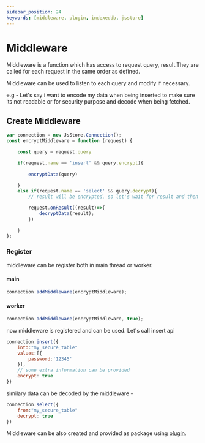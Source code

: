 ```yaml
---
sidebar_position: 24
keywords: [middleware, plugin, indexeddb, jsstore]
---
```


# Middleware
Middleware is a function which has access to request query, result.They are called for each request in the same order as defined.

Middleware can be used to listen to each query and modify if necessary.

e.g - Let's say i want to encode my data when being inserted to make sure its not readable or for security purpose and decode when being fetched.

## Create Middleware

```javascript
var connection = new JsStore.Connection();
const encryptMiddleware = function (request) {

    const query = request.query

    if(request.name == 'insert' && query.encrypt){
      
        encryptData(query)

    }
    else if(request.name == 'select' && query.decrypt){
        // result will be encrypted, so let's wait for result and then decrypt data

        request.onResult((result)=>{
            decryptData(result);
        })

    }
};
```

### Register

middleware can be register both in main thread or worker.

#### main

```javascript
connection.addMiddleware(encryptMiddleware);
```

#### worker

```javascript
connection.addMiddleware(encryptMiddleware, true);

```

now middleware is registered and can be used. Let's call insert api

```javascript
connection.insert({
    into:"my_secure_table"
    values:[{
        password:'12345'
    }],
    // some extra information can be provided
    encrypt: true
})
```

similary data can be decoded by the middleware -


```javascript
connection.select({
    from:"my_secure_table"
    decrypt: true
})
```


Middleware can be also created and provided as package using [plugin](/docs/plugin.md).
